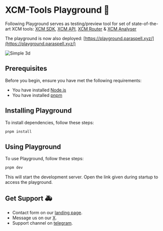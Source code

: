 # XCM-Tools Playground 🛝

Following Playground serves as testing/preview tool for set of state-of-the-art XCM tools: [XCM SDK](https://github.com/paraspell/xcm-tools/tree/main/packages/sdk), [XCM API](https://github.com/paraspell/xcm-tools/tree/main/apps/xcm-api), [XCM Router](https://github.com/paraspell/xcm-tools/tree/main/packages/xcm-router) & [XCM Analyser](https://github.com/paraspell/xcm-tools/tree/main/packages/xcm-analyser)

The playground is now also deployed: [https://playground.paraspell.xyz/](https://playground.paraspell.xyz/)

![Simple 3d](https://github.com/paraspell/xcm-tools/assets/55763425/336bb31d-202f-4e53-9324-54ab6560b6bc)

## Prerequisites

Before you begin, ensure you have met the following requirements:

- You have installed [Node.js](https://nodejs.org/en/download/)
- You have installed [pnpm](https://pnpm.io/installation)

## Installing Playground

To install dependencies, follow these steps:

```bash
pnpm install
```

## Using Playground

To use Playground, follow these steps:

```bash
pnpm dev
```

This will start the development server. Open the link given during startup to access the playground.

## Get Support 🚑

- Contact form on our [landing page](https://paraspell.xyz/#contact-us).
- Message us on our [X](https://x.com/paraspell).
- Support channel on [telegram](https://t.me/paraspell).

